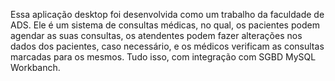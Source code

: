 Essa aplicação desktop foi desenvolvida como um trabalho da faculdade de ADS. Ele é um sistema de consultas médicas, no qual, os pacientes podem agendar as suas consultas,
os atendentes podem fazer alterações nos dados dos pacientes, caso necessário, e os médicos verificam as consultas marcadas para os mesmos. Tudo isso, com integração com SGBD MySQL Workbanch.
